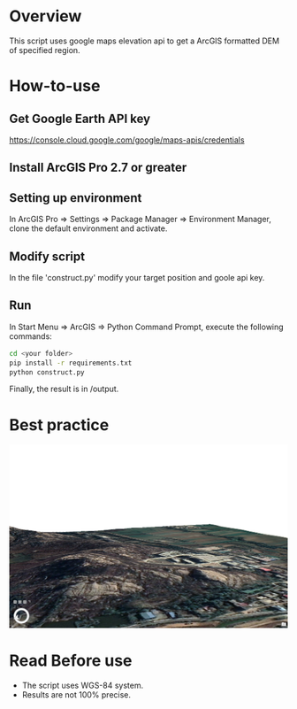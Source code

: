 # Overview

This script uses google maps elevation api to get a ArcGIS formatted DEM of specified region.

# How-to-use

## Get Google Earth API key

https://console.cloud.google.com/google/maps-apis/credentials

## Install ArcGIS Pro 2.7 or greater

## Setting up environment

In ArcGIS Pro => Settings => Package Manager => Environment Manager, clone the default environment and activate.

## Modify script

In the file 'construct.py' modify your target position and goole api key.

## Run

In Start Menu => ArcGIS => Python Command Prompt, execute the following commands:

```bash
cd <your folder>
pip install -r requirements.txt
python construct.py
```


Finally, the result is in <your folder>/output.

# Best practice

![image-20240124013256093](./assets/image-20240124013256093.png)

# Read Before use

- The script uses WGS-84 system.
- Results are not 100% precise.